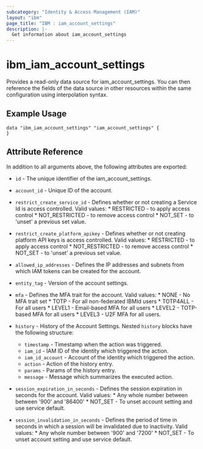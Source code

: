 ```yaml
---
subcategory: "Identity & Access Management (IAM)"
layout: "ibm"
page_title: "IBM : iam_account_settings"
description: |-
  Get information about iam_account_settings
---
```


# ibm\_iam_account_settings

Provides a read-only data source for iam_account_settings. You can then reference the fields of the data source in other resources within the same configuration using interpolation syntax.

## Example Usage

```hcl
data "ibm_iam_account_settings" "iam_account_settings" {
}
```

## Attribute Reference

In addition to all arguments above, the following attributes are exported:

* `id` - The unique identifier of the iam_account_settings.

* `account_id` - Unique ID of the account.

* `restrict_create_service_id` - Defines whether or not creating a Service Id is access controlled. Valid values:  * RESTRICTED - to apply access control  * NOT_RESTRICTED - to remove access control  * NOT_SET - to 'unset' a previous set value.

* `restrict_create_platform_apikey` - Defines whether or not creating platform API keys is access controlled. Valid values:  * RESTRICTED - to apply access control  * NOT_RESTRICTED - to remove access control  * NOT_SET - to 'unset' a previous set value.

* `allowed_ip_addresses` - Defines the IP addresses and subnets from which IAM tokens can be created for the account.

* `entity_tag` - Version of the account settings.

* `mfa` - Defines the MFA trait for the account. Valid values:  * NONE - No MFA trait set  * TOTP - For all non-federated IBMId users  * TOTP4ALL - For all users  * LEVEL1 - Email-based MFA for all users  * LEVEL2 - TOTP-based MFA for all users  * LEVEL3 - U2F MFA for all users.

* `history` - History of the Account Settings. Nested `history` blocks have the following structure:
	* `timestamp` - Timestamp when the action was triggered.
	* `iam_id` - IAM ID of the identity which triggered the action.
	* `iam_id_account` - Account of the identity which triggered the action.
	* `action` - Action of the history entry.
	* `params` - Params of the history entry.
	* `message` - Message which summarizes the executed action.

* `session_expiration_in_seconds` - Defines the session expiration in seconds for the account. Valid values:  * Any whole number between between '900' and '86400'  * NOT_SET - To unset account setting and use service default.

* `session_invalidation_in_seconds` - Defines the period of time in seconds in which a session will be invalidated due  to inactivity. Valid values:   * Any whole number between '900' and '7200'   * NOT_SET - To unset account setting and use service default.

